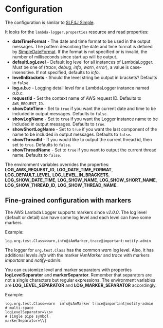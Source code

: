 # Configuration

The configuration is similar to [SLF4J Simple][slf4j-simple].

It looks for the `lambda-logger.properties` resource and read properties:

* **dateTimeFormat** - The date and time format to be used in the output messages. The pattern
  describing the date and time format is defined by [SimpleDateFormat][]. If the format is not
  specified or is invalid, the number of milliseconds since start up will be output.
* **defaultLogLevel** - Default log level for all instances of LambdaLogger.
  Must be one of (_trace_, _debug_, _info_, _warn_, _error_), a value is case-insensitive.
  If not specified, defaults to _info_.
* **levelInBrackets** - Should the level string be output in brackets? Defaults to `false`.
* **log.a.b.c** - Logging detail level for a LambdaLogger instance named _a.b.c_.
* **requestId** - Set the context name of AWS request ID. Defaults to `AWS_REQUEST_ID`.
* **showDateTime** - Set to `true` if you want the current date and time to be included in output
  messages. Defaults to `false`.
* **showLogName** - Set to `true` if you want the Logger instance name to be included in output
  messages. Defaults to `true`.
* **showShortLogName** - Set to `true` if you want the last component of the name to be included in
  output messages. Defaults to `false`.
* **showThreadId** - If you would like to output the current thread id, then set to `true`.
  Defaults to `false`.
* **showThreadName** - Set to `true` if you want to output the current thread name.
  Defaults to `false`.

The environment variables overrides the properties: **LOG_AWS_REQUEST_ID**,
**LOG_DATE_TIME_FORMAT**, **LOG_DEFAULT_LEVEL**, **LOG_LEVEL_IN_BRACKETS**, **LOG_SHOW_DATE_TIME**,
**LOG_SHOW_NAME**, **LOG_SHOW_SHORT_NAME**, **LOG_SHOW_THREAD_ID**, **LOG_SHOW_THREAD_NAME**.

## Fine-grained configuration with markers

The AWS Lambda Logger supports markers since _v2.0.0_.
The log level (default or detail) can have some log level and each level can have some markers.

Example:

```properties
log.org.test.Class=warn,info@iAmMarker,trace@important:notify-admin
```

The logger for `org.test.Class` has the common _warn_ log level.
Also, it has additional levels _info_ with the marker _iAmMarker_
and _trace_ with markers _important_ and _notify-admin_.

You can customize level and marker separators with properties **logLevelSeparator** and
**markerSeparator**. Remember that separators are not a single characters but regular expressions.
The environment variables are **LOG_LEVEL_SEPARATOR** and **LOG_MARKER_SEPARATOR** accordingly.

Example:

```properties
log.org.test.Class=warn  info@iAmMarker trace@important|notify-admin
# multi-space
logLevelSeparator=\\s+
# single pipe symbol
markerSeparator=\\|
```


[manual]: https://www.slf4j.org/manual.html

[slf4j-simple]: https://www.slf4j.org/api/org/slf4j/simple/SimpleLogger.html

[SimpleDateFormat]: https://docs.oracle.com/en/java/javase/11/docs/api/java.base/java/text/SimpleDateFormat.html
